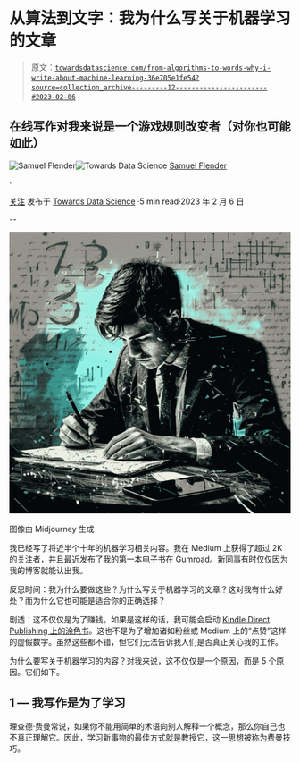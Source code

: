 # 从算法到文字：我为什么写关于机器学习的文章

> 原文：[`towardsdatascience.com/from-algorithms-to-words-why-i-write-about-machine-learning-36e705e1fe54?source=collection_archive---------12-----------------------#2023-02-06`](https://towardsdatascience.com/from-algorithms-to-words-why-i-write-about-machine-learning-36e705e1fe54?source=collection_archive---------12-----------------------#2023-02-06)

## 在线写作对我来说是一个游戏规则改变者（对你也可能如此）

[](https://medium.com/@samuel.flender?source=post_page-----36e705e1fe54--------------------------------)![Samuel Flender](https://medium.com/@samuel.flender?source=post_page-----36e705e1fe54--------------------------------)[](https://towardsdatascience.com/?source=post_page-----36e705e1fe54--------------------------------)![Towards Data Science](https://towardsdatascience.com/?source=post_page-----36e705e1fe54--------------------------------) [Samuel Flender](https://medium.com/@samuel.flender?source=post_page-----36e705e1fe54--------------------------------)

·

[关注](https://medium.com/m/signin?actionUrl=https%3A%2F%2Fmedium.com%2F_%2Fsubscribe%2Fuser%2Fce56d9dcd568&operation=register&redirect=https%3A%2F%2Ftowardsdatascience.com%2Ffrom-algorithms-to-words-why-i-write-about-machine-learning-36e705e1fe54&user=Samuel+Flender&userId=ce56d9dcd568&source=post_page-ce56d9dcd568----36e705e1fe54---------------------post_header-----------) 发布于 [Towards Data Science](https://towardsdatascience.com/?source=post_page-----36e705e1fe54--------------------------------) ·5 min read·2023 年 2 月 6 日[](https://medium.com/m/signin?actionUrl=https%3A%2F%2Fmedium.com%2F_%2Fvote%2Ftowards-data-science%2F36e705e1fe54&operation=register&redirect=https%3A%2F%2Ftowardsdatascience.com%2Ffrom-algorithms-to-words-why-i-write-about-machine-learning-36e705e1fe54&user=Samuel+Flender&userId=ce56d9dcd568&source=-----36e705e1fe54---------------------clap_footer-----------)

--

[](https://medium.com/m/signin?actionUrl=https%3A%2F%2Fmedium.com%2F_%2Fbookmark%2Fp%2F36e705e1fe54&operation=register&redirect=https%3A%2F%2Ftowardsdatascience.com%2Ffrom-algorithms-to-words-why-i-write-about-machine-learning-36e705e1fe54&source=-----36e705e1fe54---------------------bookmark_footer-----------)![](img/86db6aaf34a3e4fd65fc223bc69f0482.png)

图像由 Midjourney 生成

我已经写了将近半个十年的机器学习相关内容。我在 Medium 上获得了超过 2K 的关注者，并且最近发布了我的第一本电子书在 [Gumroad](https://samflender.gumroad.com/l/mlontheground)。新同事有时仅仅因为我的博客就能认出我。

反思时间：我为什么要做这些？为什么写关于机器学习的文章？这对我有什么好处？而为什么它也可能是适合你的正确选择？

剧透：这不仅仅是为了赚钱。如果是这样的话，我可能会启动 [Kindle Direct Publishing 上的涂色书](https://medium.com/@Anthony-Lam/make-1000-a-month-with-kindle-direct-publishing-even-if-you-cant-write-6e125c0b1fe1)。这也不是为了增加诸如粉丝或 Medium 上的“点赞”这样的虚假数字。虽然这些都不错，但它们无法告诉我人们是否真正关心我的工作。

为什么要写关于机器学习的内容？对我来说，这不仅仅是一个原因，而是 5 个原因。它们如下。

## 1 — 我写作是为了学习

理查德·费曼常说，如果你不能用简单的术语向别人解释一个概念，那么你自己也不真正理解它。因此，学习新事物的最佳方式就是教授它，这一思想被称为费曼技巧。

